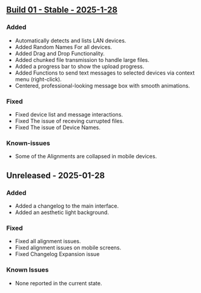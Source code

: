 <h2><a href="https://github.com/Adityasinh-Sodha/AirLink/releases/tag/Build-01">Build 01 - Stable - 2025-1-28</a></h2>
<h3>Added</h3>
<ul>
<li>Automatically detects and lists LAN devices.</li>
<li>Added Random Names For all devices.</li>
<li>Added Drag and Drop Functionality.</li>
<li>Added chunked file transmission to handle large files.</li>
<li>Added a progress bar to show the upload progress.</li>
<li>Added Functions to send text messages to selected devices via context menu (right-click).</li>
<li>Centered, professional-looking message box with smooth animations.</li>
</ul>
<h3>Fixed</h3>
<ul>
<li>Fixed device list and message interactions.</li>
<li>Fixed The issue of receving currupted files.</li>
<li>Fixed The issue of Device Names.</li>
</ul>
<h3>Known-issues</h3>
<ul>
<li>Some of the Alignments are collapsed in mobile devices.</li>
</ul>
<h2>Unreleased - 2025-01-28</h2>
<h3>Added</h3>
<ul>
<li>Added a changelog to the main interface.  </li>
<li>Added an aesthetic light background.</li>
</ul>
<h3>Fixed</h3>
<ul>
<li>Fixed all alignment issues.  </li>
<li>Fixed alignment issues on mobile screens.</li>
<li>Fixed Changelog Expansion issue</li>
</ul>
<h3>Known Issues</h3>
<ul>
<li>None reported in the current state.</li>
</ul>
